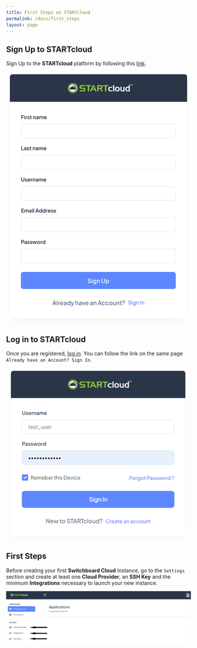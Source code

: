 ```yaml
---
title: First Steps on STARTcloud
permalink: /docs/first_steps
layout: page
---
```


## Sign Up to STARTcloud


Sign Up to the **STARTcloud** platform by following this [link](http://startcloud.com/registration).


<p align="center">
  <img src="./../images/startcloud_signup.png" />
</p>


## Log in to STARTcloud


Once you are registered, [log in](http://startcloud.com/login). You can follow the link on the same page `Already have an Account? Sign In`.


<p align="center">
  <img src="./../images/startcloud_login.png" />
</p>


## First Steps


Before creating your first **Switchboard Cloud** Instance, go to the `Settings` section and create at least one **Cloud Provider**, an **SSH Key** and the minimum **Integrations** necessary to launch your new instance.


![Screenshot: Startcloud My Application](./../images/startcloud_main.png)
